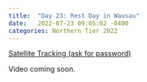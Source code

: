 ```yaml
---
title:  "Day 23: Rest Day in Wausau"
date:   2022-07-23 09:05:02 -0400
categories: Northern Tier 2022
---
```


[Satellite Tracking (ask for password)](https://us0-share.explore.garmin.com/share/harveybarnhard)

Video coming soon.

<p style="text-align: center;"><div class='strava-embed-placeholder' data-embed-type='activity' data-embed-id='7515535565'></div><script src='https://strava-embeds.com/embed.js'></script></p>
